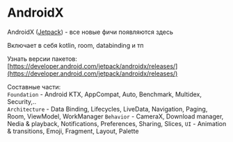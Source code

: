 # AndroidX

AndroidX ([Jetpack](https://developer.android.com/jetpack)) - все новые фичи появляются здесь

Включает в себя kotlin, room, databinding и тп

Узнать версии пакетов: [https://developer.android.com/jetpack/androidx/releases/](https://developer.android.com/jetpack/androidx/releases/)

Составные части: \
`Foundation` - Android KTX, AppCompat, Auto, Benchmark, Multidex, Security,.. \
`Architecture` - Data Binding, Lifecycles, LiveData, Navigation, Paging, Room, ViewModel, WorkManager `Behavior` - CameraX, Download manager, Nedia & playback, Notifications, Preferences, Sharing, Slices, `UI` - Animation & transitions, Emoji, Fragment, Layout, Palette
